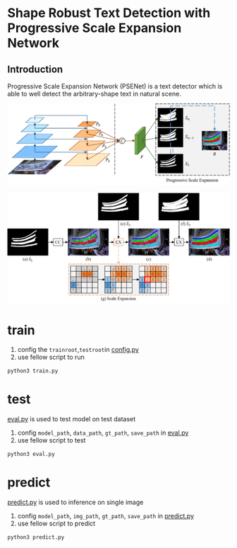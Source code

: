 # Shape Robust Text Detection with Progressive Scale Expansion Network

## Introduction
Progressive Scale Expansion Network (PSENet) is a text detector which is able to well detect the arbitrary-shape text in natural scene.

![Figure 1: Illustration of our overall pipeline.](imgs//pipeline.png)

![Figure 2: The procedure of progressive scale expansion algorithm.](imgs/pse.png)

# train
1. config the `trainroot`,`testroot`in [config.py](config.py)
2. use fellow script to run
```sh
python3 train.py
```

# test
[eval.py](eval.py) is used to test model on test dataset

1. config `model_path`, `data_path`, `gt_path`, `save_path` in [eval.py](eval.py)
2. use fellow script to test
```sh
python3 eval.py
```

# predict 
[predict.py](predict.py) is used to inference on single image

1. config `model_path`, `img_path`, `gt_path`, `save_path` in [predict.py](predict.py)
2. use fellow script to predict
```sh
python3 predict.py
```